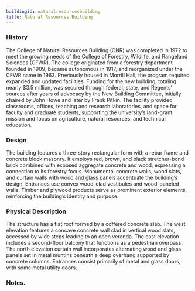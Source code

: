```yaml
---
buildingid: naturalresourcesbuilding
title: Natural Resources Building
---
```


### History

The College of Natural Resources Building (CNR) was completed in 1972 to meet the growing needs of the College of Forestry, Wildlife, and Rangeland Sciences (CFWR). The college originated from a forestry department founded in 1909, became autonomous in 1917, and reorganized under the CFWR name in 1963. Previously housed in Morrill Hall, the program required expanded and updated facilities. Funding for the new building, totaling nearly $3.5 million, was secured through federal, state, and Regents’ sources after years of advocacy by the New Building Committee, initially chaired by John Howe and later by Frank Pitkin. The facility provided classrooms, offices, teaching and research laboratories, and space for faculty and graduate students, supporting the university’s land-grant mission and focus on agriculture, natural resources, and technical education.  

### Design

The building features a three-story rectangular form with a rebar frame and concrete block masonry. It employs red, brown, and black stretcher-bond brick combined with exposed aggregate concrete and wood, expressing a connection to its forestry focus. Monumental concrete walls, wood slats, and curtain walls with wood and glass panels accentuate the building’s design. Entrances use convex wood-clad vestibules and wood-paneled walls. Timber and plywood products serve as prominent exterior elements, reinforcing the building’s identity and purpose.  

### Physical Description

The structure has a flat roof formed by a coffered concrete slab. The west elevation features a concave concrete wall clad in vertical wood slats, accessed by wide steps leading to an open veranda. The east elevation includes a second-floor balcony that functions as a pedestrian overpass. The north elevation curtain wall incorporates alternating wood and glass panels set in metal muntins beneath a deep overhang supported by concrete columns. Entrances consist primarily of metal and glass doors, with some metal utility doors.

### Notes. 
[^1]: Nathan J. Moody, “National Register of Historic Places—Registration Form: The University of Idaho Historic District,” initial submission to Idaho SHPO, unpublished, University of Idaho, Moscow, Idaho, May 7, 2025, 56-57.  
[^2]: Ibid.  
[^3]: Ibid.  